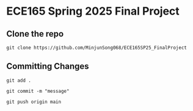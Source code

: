 # ECE165 Spring 2025 Final Project

## Clone the repo
```commandline
git clone https://github.com/MinjunSong068/ECE165SP25_FinalProject
```

## Committing Changes
```commandline
git add .
```
```commandline
git commit -m "message"
```
```commandline
git push origin main
```
